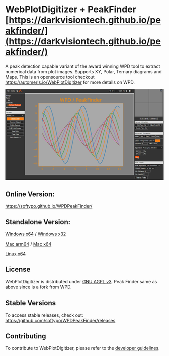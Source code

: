 WebPlotDigitizer + PeakFinder
[https://darkvisiontech.github.io/peakfinder/](https://darkvisiontech.github.io/peakfinder/)
================

A peak detection capable variant of the award winning WPD tool to extract numerical data from plot images. Supports XY, Polar, Ternary diagrams and Maps. This is an opensource tool checkout https://automeris.io/WebPlotDigitizer for more details on WPD.

![WPDPeakFinder Screenshot](sample.gif?raw=true "WPDPeakFinder")

Online Version:
-------
https://softypo.github.io/WPDPeakFinder/

Standalone Version:
-------
[Windows x64](https://github.com/darkvisiontech/peakfinder/releases/download/v1.1/WPDPeakFinder-4.7-1.1-win32-x64.zip.Windows.x64.zip) / 
[Windows x32](https://github.com/darkvisiontech/peakfinder/releases/download/v1.1/WPDPeakFinder-4.7-1.1-win32-ia32.zip.Windows.x32.zip)

[Mac arm64](https://github.com/darkvisiontech/peakfinder/releases/download/v1.1/WPDPeakFinder-4.7-1.1-darwin-arm64.zip) / 
[Mac x64](https://github.com/darkvisiontech/peakfinder/releases/download/v1.1/WPDPeakFinder-4.7-1.1-darwin-x64.zip.Mac.x64.zip)

[Linux x64](https://github.com/darkvisiontech/peakfinder/releases/download/v1.1/WPDPeakFinder-4.7-1.1-linux-x64.zip.Linux.x64.zip)

License
-------
WebPlotDigitizer is distributed under [GNU AGPL v3](https://www.gnu.org/licenses/agpl-3.0.en.html).
Peak Finder same as above since is a fork from WPD.

Stable Versions
---------------

To access stable releases, check out: https://github.com/softypo/WPDPeakFinder/releases

Contributing
------------

To contribute to WebPlotDigitizer, please refer to the [developer guidelines](DEVELOPER_GUIDELINES.md).
